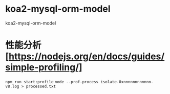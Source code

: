 # koa2-mysql-orm-model
koa2-mysql-orm-model

# 性能分析 [https://nodejs.org/en/docs/guides/simple-profiling/]
```npm run start:profile```
```node --prof-process isolate-0xnnnnnnnnnnnn-v8.log > processed.txt```
